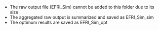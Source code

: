 - The raw output file (EFRI_Sim) cannot be added to this folder due to its size
- The aggregated raw output is summarized and saved as EFRI_Sim_sim
- The optimum results are saved as EFRI_Sim_opt
